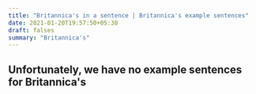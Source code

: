 ```yaml
---
title: "Britannica's in a sentence | Britannica's example sentences"
date: 2021-01-20T19:57:50+05:30
draft: falses
summary: "Britannica's"
---
```

## Unfortunately, we have no example sentences for Britannica's                 
